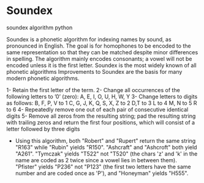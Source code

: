 # Soundex
soundex algorithm python

Soundex is a phonetic algorithm for indexing names by sound, as pronounced in English. The goal is for homophones to be encoded to the same representation so that they can be matched despite minor differences in spelling. The algorithm mainly encodes consonants; a vowel will not be encoded unless it is the first letter. Soundex is the most widely known of all phonetic algorithms Improvements to Soundex are the basis for many modern phonetic algorithms.

1- Retain the first letter of the term.
2- Change all occurrences of the following letters to ’0’ (zero): A, E, I, O, U, H, W, Y
3- Change letters to digits as follows:
  B, F, P, V to 1
  C, G, J, K, Q, S, X, Z to 2
  D,T to 3
  L to 4
  M, N to 5
  R to 6
4- Repeatedly remove one out of each pair of consecutive identical digits
5- Remove all zeros from the resulting string; pad the resulting string
     with trailing zeros and return the first four positions, which will
     consist of a letter followed by three digits
     
* Using this algorithm, both "Robert" and "Rupert" return the same string "R163" while "Rubin" yields "R150". "Ashcraft" and "Ashcroft" both yield "A261". "Tymczak" yields "T522"          not "T520" (the chars 'z' and 'k' in the name are coded as 2 twice since a vowel lies in between them). "Pfister" yields "P236" not "P123" (the first two letters have the same     number and are coded once as 'P'), and "Honeyman" yields "H555".
     
